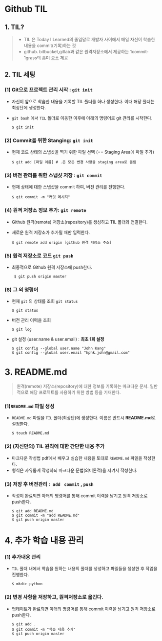 # Github TIL

##  1. TIL?

>* TIL 은 Today I Learned의 줄임말로 개발자 사이에서 매일 자신이 학습한 내용을 commit(기록)하는 것
>* github. bitbucket,gitlab과 같은 원격저장소에서 제공하는 1commit-1grass의 흥미 요소 제공



## 2. TIL 세팅



###  (1) Git으로 프로젝트 관리 시작 : `git init`

* 자신이 앞으로 학습한 내용을 기록할 TIL 폴더를 하나 생성한다. 이때 해당 폴더는 최상단에 생성한다.

* `git bash` 에서 `TIL` 폴더로 이동한 이후에 아래의 명령어로 git 관리를 시작한다.

  ```
  $ git init
  ```

  

###  (2) Commit을 위한 Stanging: `git init`

* 현재 코드 상태의 스냅샷을 찍기 위한 파일 선택 (== Staging Area에 파일 추가)

  ```shell
  $ git add [파일 이름] # .은 모든 변경 사항을 staging area로 올림
  ```

  

###  (3) 버전 관리를 위한 스냅샷 저장 : `git commit`

* 현재 상태에 대한 스냅샷을 commit 하여, 버전 관리를 진행한다.

  ```shell
  $ git commit -m "커밋 메시지"
  ```

  



###  (4) 원격 저장소 정보 추가: `git remote`

* Github 원격(remote) 저장소(repository)를 생성하고 TIL 폴더와 연결한다.

* 새로운 원격 저장소가 추가될 때만 입력한다.

  ```shell
  $ git remote add origin [github 원격 저장소 주소]
  ```

  

  



###  (5) 원격 저장소로 코드 `git push`

* 최종적으로 Github 원격 저장소에 push한다.

  ```shell
   $ git push origin master
  ```

  



###  (6) 그 외 명령어

* 현재 `git` 의 상태를 조회 `git status`

  ```shell
  $ git status
  ```

* 버전 관리 이력을 조회

  ```shell
  $ git log
  ```

* git 설정 (user.name & user.email) : **최초 1회 설정**

  ```shell
  $ git config --global user.name "John Kang"
  $ git config --global user.email "hphk.john@gmail.com"
  ```

  

# 3. README.md

> 원격(remote) 저장소(repository)에 대한 정보를 기록하는 마크다운 문서. 일반적으로 해당 프로젝트를 사용하기 위한 방법 등을 기재한다.

 

 ###  (1)`README.md` 파일 생성

* `README.md` 파일을 `TIL` 폴더(최상단)에 생성한다. 이름은 반드시 **README.md**로 설정한다.

  ```shell
  $ touch README.md
  ```



###  (2) (자신만의) TIL 원칙에 대한 간단한 내용 추가

* 마크다운 작성법 pdf에서 배우고 실습한 내용을 토대로 `README.md` 파일을 작성한다.
* 형식은 자유롭게 작성하되 마크다운 문법(의미론적)을 지켜서 작성한다.



###  (3) 저장 후 버전관리 :` add` ` commit` , `push`

* 작성이 완료되면 아래의 명령어를 통해 commit 이력을 남기고 원격 저장소로 push한다.

  ```shell
  $ git add README.md
  $ git commit -m "add README.md"
  $ git push origin master
  ```



# 4. 추가 학습 내용 관리

 ###  (1) 추가내용 관리

* `TIL` 폴더 내에서 학습을 원하는 내용의 폴더를 생성하고 파일들을 생성한 후 작업을 진행한다.

  ```shell
  $ mkdir python
  ```



###  (2) 변경 사항을 저장하고, 원격저장소로 옮긴다.

* 업데이트가 완료되면 아래의 명령어를 통해 commit 이력을 남기고 원격 저장소로 push한다.

  ```shell
  $ git add .
  $ git commit -m "학습 내용 추가"
  $ git push origin master
  ```

